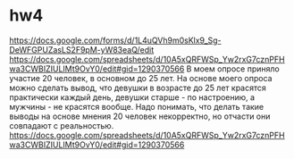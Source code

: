 # hw4
https://docs.google.com/forms/d/1L4uQVh9m0sKlx9_Sg-DeWFGPUZasLS2F9pM-yW83eaQ/edit
https://docs.google.com/spreadsheets/d/10A5xQRFWSp_Yw2rxG7cznPFHwa3CWBIZIULIMt9OvY0/edit#gid=1290370566
В моем опросе приняло участие 20 человек, в основном до 25 лет. На основе моего опроса можно сделать вывод, что девушки в возрасте до 25 лет красятся практически каждый день, девушки старше - по настроению, а мужчины - не красятся вообще. Надо понимать, что делать такие выводы на основе мнения 20 человек некорректно, но отчасти они совпадают с реальностью. 
https://docs.google.com/spreadsheets/d/10A5xQRFWSp_Yw2rxG7cznPFHwa3CWBIZIULIMt9OvY0/edit#gid=1290370566
